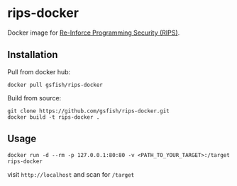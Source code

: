 # rips-docker

Docker image for [Re-Inforce Programming Security (RIPS)](http://rips-scanner.sourceforge.net/).

## Installation

Pull from docker hub:

```
docker pull gsfish/rips-docker
```

Build from source:

```
git clone https://github.com/gsfish/rips-docker.git
docker build -t rips-docker .
```

## Usage

```
docker run -d --rm -p 127.0.0.1:80:80 -v <PATH_TO_YOUR_TARGET>:/target rips-docker
```

visit `http://localhost` and scan for `/target`
